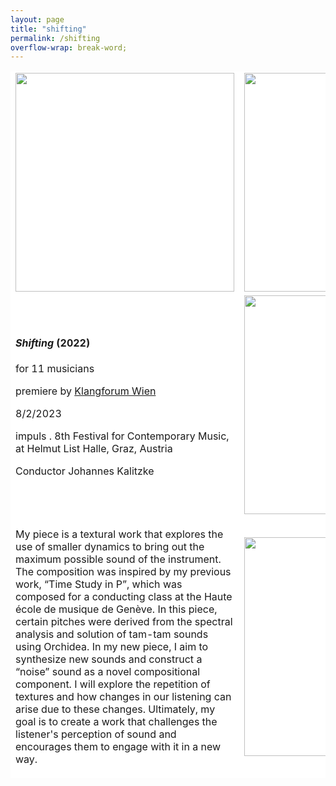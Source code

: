 ```yaml
---
layout: page
title: "shifting"
permalink: /shifting
overflow-wrap: break-word;
---
```


<table style="border:none;" width="350" bgcolor="#ffffff">
  <tbody style="border:none;">
    <tr style="border:none;">
      <td style="border:none;">
        <!-- 1 -->
        <img src="https://github.com/kbys88/kbys88.github.io/assets/142012962/1fcf0552-b68e-42ad-a813-e7eb8f983e55" width="350">
      </td>
      <td style="border:none;">
        <!-- 2 -->
        <img src="https://github.com/kbys88/kbys88.github.io/assets/142012962/1712d49f-1cce-47d9-b1bf-ab21e4d705d5" width="350">
      </td>
    </tr>
    <tr style="border:none;">
      <td style="border:none;" width="350" bgcolor="#ffffff">
        <!-- 3 -->
        <h4><i>Shifting</i> (2022)</h4>
        <p>for 11 musicians</p>
        <p>premiere by <a href="https://www.klangforum.at/#en">Klangforum Wien</a></p>
        <p>8/2/2023</p>
        <p>impuls . 8th Festival for Contemporary Music, at Helmut List Halle, Graz, Austria</p>
        <p>Conductor Johannes Kalitzke</p>
      </td>
      <td style="border:none;" width="350" bgcolor="#ffffff">
        <!-- 4 -->
        <img src="https://github.com/kbys88/kbys88.github.io/assets/142012962/cfa4f8a9-125f-4c2b-98c2-09900773abf9" width="350" height="350">
      </td>
    </tr>
    <tr style="border:none;" width="300" bgcolor="#ffffff">
      <td style="border:none;" width="300" bgcolor="#ffffff">
        <!-- 5 -->
        <p>My piece is a textural work that explores the use of smaller dynamics to bring out the maximum possible sound of the instrument. The composition was inspired by my previous work, “Time Study in P”, which was composed for a conducting class at the Haute école de musique de Genève. In this piece, certain pitches were derived from the spectral analysis and solution of tam-tam sounds using Orchidea. In my new piece, I aim to synthesize new sounds and construct a “noise” sound as a novel compositional component. I will explore the repetition of textures and how changes in our listening can arise due to these changes. Ultimately, my goal is to create a work that challenges the listener's perception of sound and encourages them to engage with it in a new way.</p>
      </td>
      <td style="border:none;" width="350" bgcolor="#ffffff">
        <!-- 6 -->
        <img src="https://github.com/kbys88/kbys88.github.io/assets/142012962/10fa2bdd-2a3d-44f4-bce0-0214b7ef1805" width="350">
      </td>
    </tr>
  </tbody>
</table>
